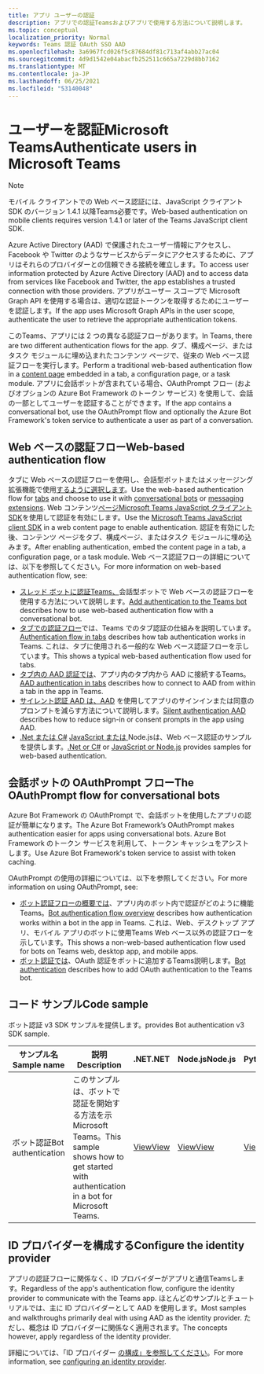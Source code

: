 ```yaml
---
title: アプリ ユーザーの認証
description: アプリでの認証Teamsおよびアプリで使用する方法について説明します。
ms.topic: conceptual
localization_priority: Normal
keywords: Teams 認証 OAuth SSO AAD
ms.openlocfilehash: 3a6967fcd026f5c87684df81c713af4abb27ac04
ms.sourcegitcommit: 4d9d1542e04abacfb252511c665a7229d8bb7162
ms.translationtype: MT
ms.contentlocale: ja-JP
ms.lasthandoff: 06/25/2021
ms.locfileid: "53140048"
---
```

# <a name="authenticate-users-in-microsoft-teams"></a><span data-ttu-id="096ee-104">ユーザーを認証Microsoft Teams</span><span class="sxs-lookup"><span data-stu-id="096ee-104">Authenticate users in Microsoft Teams</span></span>

> [!Note]
> <span data-ttu-id="096ee-105">モバイル クライアントでの Web ベース認証には、JavaScript クライアント SDK のバージョン 1.4.1 以降Teams必要です。</span><span class="sxs-lookup"><span data-stu-id="096ee-105">Web-based authentication on mobile clients requires version 1.4.1 or later of the Teams JavaScript client SDK.</span></span>

<span data-ttu-id="096ee-106">Azure Active Directory (AAD) で保護されたユーザー情報にアクセスし、Facebook や Twitter のようなサービスからデータにアクセスするために、アプリはそれらのプロバイダーとの信頼できる接続を確立します。</span><span class="sxs-lookup"><span data-stu-id="096ee-106">To access user information protected by Azure Active Directory (AAD) and to access data from services like Facebook and Twitter, the app establishes a trusted connection with those providers.</span></span> <span data-ttu-id="096ee-107">アプリがユーザー スコープで Microsoft Graph API を使用する場合は、適切な認証トークンを取得するためにユーザーを認証します。</span><span class="sxs-lookup"><span data-stu-id="096ee-107">If the app uses Microsoft Graph APIs in the user scope, authenticate the user to retrieve the appropriate authentication tokens.</span></span>

<span data-ttu-id="096ee-108">このTeams、アプリには 2 つの異なる認証フローがあります。</span><span class="sxs-lookup"><span data-stu-id="096ee-108">In Teams, there are two different authentication flows for the app.</span></span> <span data-ttu-id="096ee-109">タブ、構成ページ、またはタスク モジュールに[](~/tabs/how-to/create-tab-pages/content-page.md)埋め込まれたコンテンツ ページで、従来の Web ベース認証フローを実行します。</span><span class="sxs-lookup"><span data-stu-id="096ee-109">Perform a traditional web-based authentication flow in a [content page](~/tabs/how-to/create-tab-pages/content-page.md) embedded in a tab, a configuration page, or a task module.</span></span> <span data-ttu-id="096ee-110">アプリに会話ボットが含まれている場合、OAuthPrompt フロー (およびオプションの Azure Bot Framework のトークン サービス) を使用して、会話の一部としてユーザーを認証することができます。</span><span class="sxs-lookup"><span data-stu-id="096ee-110">If the app contains a conversational bot, use the OAuthPrompt flow and optionally the Azure Bot Framework's token service to authenticate a user as part of a conversation.</span></span>

## <a name="web-based-authentication-flow"></a><span data-ttu-id="096ee-111">Web ベースの認証フロー</span><span class="sxs-lookup"><span data-stu-id="096ee-111">Web-based authentication flow</span></span>

<span data-ttu-id="096ee-112">タブに Web ベースの認証[](~/tabs/what-are-tabs.md)フローを使用し、会話型[](~/bots/what-are-bots.md)ボットまたはメッセージング拡張機能で使用[するように選択します](~/messaging-extensions/what-are-messaging-extensions.md)。</span><span class="sxs-lookup"><span data-stu-id="096ee-112">Use the web-based authentication flow for [tabs](~/tabs/what-are-tabs.md) and choose to use it with [conversational bots](~/bots/what-are-bots.md) or [messaging extensions](~/messaging-extensions/what-are-messaging-extensions.md).</span></span> <span data-ttu-id="096ee-113">Web コンテンツ[ページMicrosoft Teams JavaScript クライアント SDK](/javascript/api/overview/msteams-client)を使用して認証を有効にします。</span><span class="sxs-lookup"><span data-stu-id="096ee-113">Use the [Microsoft Teams JavaScript client SDK](/javascript/api/overview/msteams-client) in a web content page to enable authentication.</span></span> <span data-ttu-id="096ee-114">認証を有効にした後、コンテンツ ページをタブ、構成ページ、またはタスク モジュールに埋め込みます。</span><span class="sxs-lookup"><span data-stu-id="096ee-114">After enabling authentication, embed the content page in a tab, a configuration page, or a task module.</span></span> <span data-ttu-id="096ee-115">Web ベース認証フローの詳細については、以下を参照してください。</span><span class="sxs-lookup"><span data-stu-id="096ee-115">For more information on web-based authentication flow, see:</span></span>

* <span data-ttu-id="096ee-116">[スレッド ボットに認証Teams、](~/bots/how-to/authentication/add-authentication.md)会話型ボットで Web ベースの認証フローを使用する方法について説明します。</span><span class="sxs-lookup"><span data-stu-id="096ee-116">[Add authentication to the Teams bot](~/bots/how-to/authentication/add-authentication.md) describes how to use web-based authentication flow with a conversational bot.</span></span>
* <span data-ttu-id="096ee-117">[タブでの認証フロー](~/tabs/how-to/authentication/auth-flow-tab.md)では、Teams でのタブ認証の仕組みを説明しています。</span><span class="sxs-lookup"><span data-stu-id="096ee-117">[Authentication flow in tabs](~/tabs/how-to/authentication/auth-flow-tab.md) describes how tab authentication works in Teams.</span></span> <span data-ttu-id="096ee-118">これは、タブに使用される一般的な Web ベース認証フローを示しています。</span><span class="sxs-lookup"><span data-stu-id="096ee-118">This shows a typical web-based authentication flow used for tabs.</span></span>
* <span data-ttu-id="096ee-119">[タブ内の AAD 認証では](~/tabs/how-to/authentication/auth-tab-AAD.md)、アプリ内のタブ内から AAD に接続するTeams。</span><span class="sxs-lookup"><span data-stu-id="096ee-119">[AAD authentication in tabs](~/tabs/how-to/authentication/auth-tab-AAD.md) describes how to connect to AAD from within a tab in the app in Teams.</span></span>
* <span data-ttu-id="096ee-120">[サイレント認証 AAD は、AAD](~/tabs/how-to/authentication/auth-silent-AAD.md) を使用してアプリのサインインまたは同意のプロンプトを減らす方法について説明します。</span><span class="sxs-lookup"><span data-stu-id="096ee-120">[Silent authentication AAD](~/tabs/how-to/authentication/auth-silent-AAD.md) describes how to reduce sign-in or consent prompts in the app using AAD.</span></span>
* <span data-ttu-id="096ee-121">[.Net または C#](https://github.com/OfficeDev/microsoft-teams-sample-complete-csharp) [JavaScript または ](https://github.com/OfficeDev/microsoft-teams-sample-complete-node) Node.jsは、Web ベース認証のサンプルを提供します。</span><span class="sxs-lookup"><span data-stu-id="096ee-121">[.Net or C#](https://github.com/OfficeDev/microsoft-teams-sample-complete-csharp) or [JavaScript or Node.js](https://github.com/OfficeDev/microsoft-teams-sample-complete-node) provides samples for web-based authentication.</span></span>

## <a name="the-oauthprompt-flow-for-conversational-bots"></a><span data-ttu-id="096ee-122">会話ボットの OAuthPrompt フロー</span><span class="sxs-lookup"><span data-stu-id="096ee-122">The OAuthPrompt flow for conversational bots</span></span>

<span data-ttu-id="096ee-123">Azure Bot Framework の OAuthPrompt で、会話ボットを使用したアプリの認証が簡単になります。</span><span class="sxs-lookup"><span data-stu-id="096ee-123">The Azure Bot Framework’s OAuthPrompt makes authentication easier for apps using conversational bots.</span></span> <span data-ttu-id="096ee-124">Azure Bot Framework のトークン サービスを利用して、トークン キャッシュをアシストします。</span><span class="sxs-lookup"><span data-stu-id="096ee-124">Use Azure Bot Framework's token service to assist with token caching.</span></span>

<span data-ttu-id="096ee-125">OAuthPrompt の使用の詳細については、以下を参照してください。</span><span class="sxs-lookup"><span data-stu-id="096ee-125">For more information on using OAuthPrompt, see:</span></span>

* <span data-ttu-id="096ee-126">[ボット認証フローの概要では](~/bots/how-to/authentication/auth-flow-bot.md)、アプリ内のボット内で認証がどのように機能Teams。</span><span class="sxs-lookup"><span data-stu-id="096ee-126">[Bot authentication flow overview](~/bots/how-to/authentication/auth-flow-bot.md) describes how authentication works within a bot in the app in Teams.</span></span> <span data-ttu-id="096ee-127">これは、Web、デスクトップ アプリ、モバイル アプリのボットに使用Teams Web ベース以外の認証フローを示しています。</span><span class="sxs-lookup"><span data-stu-id="096ee-127">This shows a non-web-based authentication flow used for bots on Teams web, desktop app, and mobile apps.</span></span>
* <span data-ttu-id="096ee-128">[ボット認証では](~/bots/how-to/authentication/add-authentication.md)、OAuth 認証をボットに追加するTeams説明します。</span><span class="sxs-lookup"><span data-stu-id="096ee-128">[Bot authentication](~/bots/how-to/authentication/add-authentication.md) describes how to add OAuth authentication to the Teams bot.</span></span>

## <a name="code-sample"></a><span data-ttu-id="096ee-129">コード サンプル</span><span class="sxs-lookup"><span data-stu-id="096ee-129">Code sample</span></span>

<span data-ttu-id="096ee-130">ボット認証 v3 SDK サンプルを提供します。</span><span class="sxs-lookup"><span data-stu-id="096ee-130">provides Bot authentication v3 SDK sample.</span></span>

| <span data-ttu-id="096ee-131">**サンプル名**</span><span class="sxs-lookup"><span data-stu-id="096ee-131">**Sample name**</span></span> | <span data-ttu-id="096ee-132">**説明**</span><span class="sxs-lookup"><span data-stu-id="096ee-132">**Description**</span></span> | <span data-ttu-id="096ee-133">**.NET**</span><span class="sxs-lookup"><span data-stu-id="096ee-133">**.NET**</span></span> | <span data-ttu-id="096ee-134">**Node.js**</span><span class="sxs-lookup"><span data-stu-id="096ee-134">**Node.js**</span></span> | <span data-ttu-id="096ee-135">**Python**</span><span class="sxs-lookup"><span data-stu-id="096ee-135">**Python**</span></span> |
|---------------|------------|------------|-------------|---------------|
| <span data-ttu-id="096ee-136">ボット認証</span><span class="sxs-lookup"><span data-stu-id="096ee-136">Bot authentication</span></span> | <span data-ttu-id="096ee-137">このサンプルは、ボットで認証を開始する方法を示Microsoft Teams。</span><span class="sxs-lookup"><span data-stu-id="096ee-137">This sample shows how to get started with authentication in a bot for Microsoft Teams.</span></span> | [<span data-ttu-id="096ee-138">View</span><span class="sxs-lookup"><span data-stu-id="096ee-138">View</span></span>](https://github.com/microsoft/BotBuilder-Samples/tree/master/samples/csharp_dotnetcore/46.teams-auth) | [<span data-ttu-id="096ee-139">View</span><span class="sxs-lookup"><span data-stu-id="096ee-139">View</span></span>](https://github.com/microsoft/BotBuilder-Samples/tree/master/samples/javascript_nodejs/46.teams-auth) | [<span data-ttu-id="096ee-140">View</span><span class="sxs-lookup"><span data-stu-id="096ee-140">View</span></span>](https://github.com/microsoft/BotBuilder-Samples/tree/main/samples/python/46.teams-auth) |

## <a name="configure-the-identity-provider"></a><span data-ttu-id="096ee-141">ID プロバイダーを構成する</span><span class="sxs-lookup"><span data-stu-id="096ee-141">Configure the identity provider</span></span>

<span data-ttu-id="096ee-142">アプリの認証フローに関係なく、ID プロバイダーがアプリと通信Teamsします。</span><span class="sxs-lookup"><span data-stu-id="096ee-142">Regardless of the app's authentication flow, configure the identity provider to communicate with the Teams app.</span></span> <span data-ttu-id="096ee-143">ほとんどのサンプルとチュートリアルでは、主に ID プロバイダーとして AAD を使用します。</span><span class="sxs-lookup"><span data-stu-id="096ee-143">Most samples and walkthroughs primarily deal with using AAD as the identity provider.</span></span> <span data-ttu-id="096ee-144">ただし、概念は ID プロバイダーに関係なく適用されます。</span><span class="sxs-lookup"><span data-stu-id="096ee-144">The concepts however, apply regardless of the identity provider.</span></span>

<span data-ttu-id="096ee-145">詳細については、「ID プロバイダー [の構成」を参照してください](~/concepts/authentication/configure-identity-provider.md)。</span><span class="sxs-lookup"><span data-stu-id="096ee-145">For more information, see [configuring an identity provider](~/concepts/authentication/configure-identity-provider.md).</span></span>
